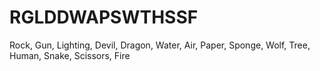 # RGLDDWAPSWTHSSF
Rock, Gun, Lighting, Devil, Dragon, Water, Air, Paper, Sponge, Wolf, Tree, Human, Snake, Scissors, Fire
